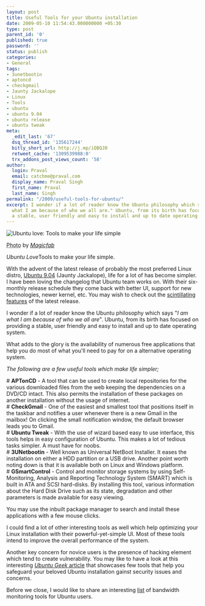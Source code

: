 ```yaml
---
layout: post
title: Useful Tools for your Ubuntu installation
date: 2009-05-10 11:54:43.000000000 +05:30
type: post
parent_id: '0'
published: true
password: ''
status: publish
categories:
- General
tags:
- 3unetbootin
- aptoncd
- checkgmail
- Jaunty Jackalope
- Linux
- Tools
- ubuntu
- ubuntu 9.04
- ubuntu release
- ubuntu tweak
meta:
  _edit_last: '67'
  dsq_thread_id: '135617244'
  bitly_short_url: http://j.mp/iQBQJ0
  retweet_cache: '1309539988:0'
  trx_addons_post_views_count: '58'
author:
  login: Praval
  email: catchme@praval.com
  display_name: Praval Singh
  first_name: Praval
  last_name: Singh
permalink: "/2009/useful-tools-for-ubuntu/"
excerpt: I wonder if a lot of reader know the Ubuntu philosophy which says -- "I am
  what I am because of who we all are." Ubuntu, from its birth has focused on providing
  a stable, user friendly and easy to install and up to date operating system.
---
```

<div class="figure"><img src="/static/2009/05/ubuntu-love.jpg" alt="Ubuntu love: Tools to make your life simple" />
<p class="credit"><abbr class="type" title="Photograph">Photo</abbr> by <cite><a href="http://www.flickr.com/photos/magicfab/58061283/">Magicfab</a></cite></p>
<p class="caption"><em class="title">Ubuntu Love</em>Tools to make your life simple.</p>
</div>
<p>With the advent of the latest release of probably the most preferred Linux distro, <a href="http://www.ubuntu.com/getubuntu/releasenotes/904overview">Ubuntu 9.04</a> (Jaunty Jackalope), life for a lot of has become simpler. I have been loving the changelog that Ubuntu team works on. With their six-monthly release schedule they come back with better UI, support for new technologies, newer kernel, etc. You may wish to check out the <a href="http://www.ubuntu.com/products/whatisubuntu/904features/">scintillating features</a> of the latest release.</p>
<p>I wonder if a lot of reader know the Ubuntu philosophy which says "<em>I am what I am because of who we all are</em>". Ubuntu, from its birth has focused on providing a stable, user friendly and easy to install and up to date operating system.</p>
<p>What adds to the glory is the availability of numerous free applications that help you do most of what you'll need to pay for on a alternative operating system.</p>
<p><em>The following are a few useful tools which make life simpler;</em></p>
<p># <strong>APTonCD</strong> - A tool that can be used to create local repositories for the various downloaded files from the web keeping the dependencies on a DVD/CD intact. This also permits the installation of these packages on another installation without the usage of internet.<br />
# <strong>CheckGmail</strong> - One of the easiest and smallest tool that positions itself in the taskbar and notifies a user whenever there is a new Gmail in the mailbox! On clicking the small notification window, the default browser leads you to Gmail.<br />
# <strong>Ubuntu Tweak</strong> - With the use of wizard based easy to use interface, this tools helps in easy configuration of Ubuntu. This makes a lot of tedious tasks simpler. A must have for noobs.<br />
# <strong>3UNetbootin</strong> - Well known as Universal NetBoot Installer. It eases the installation on either a HDD partition or a USB drive. Another point worth noting down is that it is available both on Linux and Windows platform.<br />
# <strong>GSmartControl</strong> - Control and monitor storage systems by using Self-Monitoring, Analysis and Reporting Technology System (SMART) which is built in ATA and SCSI hard-disks. By installing this tool, various information about the Hard Disk Drive such as its state, degradation and other parameters is made available for easy viewing. </p>
<p>You may use the inbuilt package manager to search and install these applications with a few mouse clicks.</p>
<p>I could find a lot of other interesting tools as well which help optimizing your Linux installation with their powerful-yet-simple UI. Most of these tools intend to improve the overall performance of the system.</p>
<p>Another key concern for novice users is the presence of hacking element which tend to create vulnerability. You may like to have a look at this interesting <a href="http://www.ubuntugeek.com/list-of-security-tools-available-in-ubuntu.html"><em>Ubuntu Geek</em> article</a> that showcases few tools that help you safeguard your beloved Ubuntu installation gainst security issues and concerns.</p>
<p>Before we close, I would like to share an interesting <a href="http://www.ubuntugeek.com/bandwidth-monitoring-tools-for-ubuntu-users.html">list</a> of bandwidth monitoring tools for Ubuntu users.</p>
